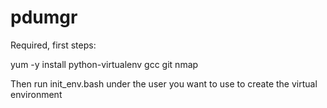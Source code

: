 # pdumgr

Required, first steps:

yum -y install python-virtualenv gcc git nmap

Then run init_env.bash under the user you want to use to create the virtual environment
